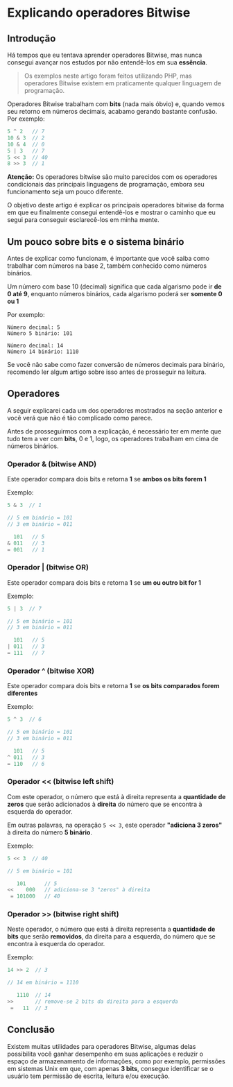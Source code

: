# Explicando operadores Bitwise
## Introdução
Há tempos que eu tentava aprender operadores Bitwise, mas nunca consegui avançar nos estudos por não entendê-los em sua **essência**.

> Os exemplos neste artigo foram feitos utilizando PHP, mas operadores Bitwise existem em praticamente qualquer linguagem de programação.

Operadores Bitwise trabalham com **bits** (nada mais óbvio) e, quando vemos seu retorno em números decimais, acabamo gerando bastante confusão. Por exemplo:
```php
5 ^ 2   // 7
10 & 3  // 2
10 & 4  // 0
5 | 3   // 7
5 << 3  // 40
8 >> 3  // 1
```

**Atenção:** Os operadores bitwise são muito parecidos com os operadores condicionais das principais linguagens de programação, embora seu funcionamento seja um pouco diferente.

O objetivo deste artigo é explicar os principais operadores bitwise da forma em que eu finalmente consegui entendê-los e mostrar o caminho que eu segui para conseguir esclarecê-los em minha mente.

## Um pouco sobre bits e o sistema binário
Antes de explicar como funcionam, é importante que você saiba como trabalhar com números na base 2, também conhecido como números binários.

Um número com base 10 (decimal) significa que cada algarismo pode ir **de 0 até 9**, enquanto números binários, cada algarismo poderá ser **somente 0 ou 1**

Por exemplo:
```
Número decimal: 5
Número 5 binário: 101

Número decimal: 14
Número 14 binário: 1110
```

Se você não sabe como fazer conversão de números decimais para binário, recomendo ler algum artigo sobre isso antes de prosseguir na leitura.

## Operadores
A seguir explicarei cada um dos operadores mostrados na seção anterior e você verá que não é tão complicado como parece.

Antes de prosseguirmos com a explicação, é necessário ter em mente que tudo tem a ver com **bits**, 0 e 1, logo, os operadores trabalham em cima de números binários.

### Operador & (bitwise AND)
Este operador compara dois bits e retorna **1** se **ambos os bits forem 1**

Exemplo:
```php
5 & 3  // 1

// 5 em binário = 101
// 3 em binário = 011

  101   // 5
& 011   // 3
= 001   // 1
```

### Operador | (bitwise OR)
Este operador compara dois bits e retorna **1** se **um ou outro bit for 1**

Exemplo:
```php
5 | 3  // 7

// 5 em binário = 101
// 3 em binário = 011

  101   // 5
| 011   // 3
= 111   // 7
```
### Operador ^ (bitwise XOR)
Este operador compara dois bits e retorna **1** se **os bits comparados forem diferentes**

Exemplo:
```php
5 ^ 3  // 6

// 5 em binário = 101
// 3 em binário = 011

  101   // 5
^ 011   // 3
= 110   // 6
```
### Operador << (bitwise left shift)
Com este operador, o número que está à direita representa a **quantidade de zeros** que serão adicionados à **direita** do número que se encontra à esquerda do operador.

Em outras palavras, na operação `5 << 3`, este operador **"adiciona 3 zeros"** à direita do número **5 binário**.

Exemplo:
```php
5 << 3  // 40

// 5 em binário = 101

   101      // 5
<<    000   // adiciona-se 3 "zeros" à direita
 = 101000   // 40
```

### Operador >> (bitwise right shift)
Neste operador, o número que está à direita representa a **quantidade de bits** que serão **removidos**, da direita para a esquerda, do número que se encontra à esquerda do operador.

Exemplo:
```php
14 >> 2  // 3

// 14 em binário = 1110

   1110  // 14
>>       // remove-se 2 bits da direita para a esquerda
 =   11  // 3
```

## Conclusão
Existem muitas utilidades para operadores Bitwise, algumas delas possibilita você ganhar desempenho em suas aplicações e reduzir o espaço de armazenamento de informações, como por exemplo, permissões em sistemas Unix em que, com apenas **3 bits**, consegue identificar se o usuário tem permissão de escrita, leitura e/ou execução.